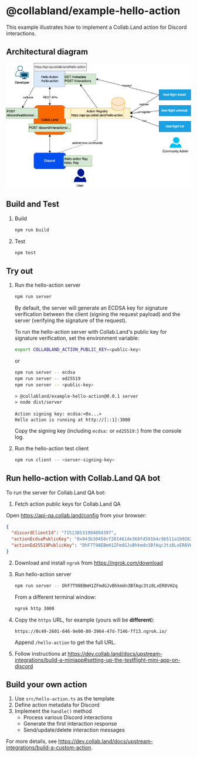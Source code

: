 # @collabland/example-hello-action

This example illustrates how to implement a Collab.Land action for Discord
interactions.

## Architectural diagram

![collabland-hello-action](./docs/collabland-hello-action.png)

## Build and Test

1. Build

   ```sh
   npm run build
   ```

2. Test

   ```sh
   npm test
   ```

## Try out

1. Run the hello-action server

   ```sh
   npm run server
   ```

   By default, the server will generate an ECDSA key for signature verification
   between the client (signing the request payload) and the server (verifying
   the signature of the request).

   To run the hello-action server with Collab.Land's public key for signature
   verification, set the environment variable:

   ```sh
   export COLLABLAND_ACTION_PUBLIC_KEY=<public-key>
   ```

   or

   ```sh
   npm run server -- ecdsa
   npm run server -- ed25519
   npm run server -- <public-key>
   ```

   ```
   > @collabland/example-hello-action@0.0.1 server
   > node dist/server

   Action signing key: ecdsa:<0x...>
   Hello action is running at http://[::1]:3000
   ```

   Copy the signing key (including `ecdsa:` or `ed25519:`) from the console log.

2. Run the hello-action test client

   ```sh
   npm run client -- <server-signing-key>
   ```

## Run hello-action with Collab.Land QA bot

To run the server for Collab.Land QA bot:

1. Fetch action public keys for Collab.Land QA

Open https://api-qa.collab.land/config from your browser:

```json
{
  "discordClientId": "715138531994894397",
  "actionEcdsaPublicKey": "0x043b30458cf281461de368fd591b4c9b511a1b9263cea48517f41217ba14aa714fefea1adcfc9d8ae7ec0b4f7272f472178a5e674a1229ce5d2f2526244d62fbd8",
  "actionEd25519PublicKey": "DhF7T98EBmH1ZFmdGJvBhkmdn3BfAqc3tz8LxER8VH2q"
}
```

2. Download and install `ngrok` from https://ngrok.com/download

3. Run hello-action server

   ```sh
   npm run server -- DhF7T98EBmH1ZFmdGJvBhkmdn3BfAqc3tz8LxER8VH2q
   ```

   From a different terminal window:

   ```sh
   ngrok http 3000
   ```

4. Copy the `https` URL, for example (yours will be **different**):

   ```
   https://0c49-2601-646-9e00-80-3964-47d-7146-ff13.ngrok.io/
   ```

   Append `/hello-action` to get the full URL.

5. Follow instructions at
   https://dev.collab.land/docs/upstream-integrations/build-a-miniapp#setting-up-the-testflight-mini-app-on-discord

## Build your own action

1. Use `src/hello-action.ts` as the template
2. Define action metadata for Discord
3. Implement the `handle()` method
   - Process various Discord interactions
   - Generate the first interaction response
   - Send/update/delete interaction messages

For more details, see
https://dev.collab.land/docs/upstream-integrations/build-a-custom-action.
